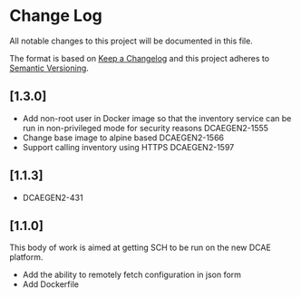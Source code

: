 # Change Log

All notable changes to this project will be documented in this file.

The format is based on [Keep a Changelog](http://keepachangelog.com/) 
and this project adheres to [Semantic Versioning](http://semver.org/).

## [1.3.0]

* Add non-root user in Docker image so that the inventory service can be run in non-privileged mode for security reasons DCAEGEN2-1555
* Change base image to alpine based DCAEGEN2-1566
* Support calling inventory using HTTPS DCAEGEN2-1597

## [1.1.3]

* DCAEGEN2-431

## [1.1.0]

This body of work is aimed at getting SCH to be run on the new DCAE platform.

* Add the ability to remotely fetch configuration in json form
* Add Dockerfile
